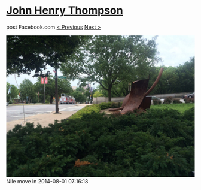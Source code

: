# [John Henry Thompson](../README.md)
post Facebook.com
[< Previous](2014-08-01-10.md) [Next >](2014-08-01-12.md)

[![](../media/2014-08-01/Nile-move-in-10.jpg)](../README.md)
Nile move in
2014-08-01 07:16:18